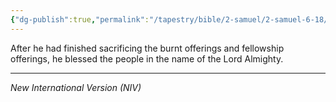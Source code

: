```yaml
---
{"dg-publish":true,"permalink":"/tapestry/bible/2-samuel/2-samuel-6-18/","title":"2 Samuel 6:18","tags":["bible-verse","bible-verse"],"dgHomeLink":true,"dgShowLocalGraph":true,"dgEnableSearch":true}
---
```


 After he had finished sacrificing the burnt offerings and fellowship offerings, he blessed the people in the name of the Lord Almighty.

---
*New International Version (NIV)*